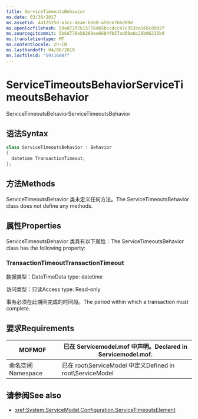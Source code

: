 ```yaml
---
title: ServiceTimeoutsBehavior
ms.date: 03/30/2017
ms.assetid: 4412525d-a3cc-4eae-b3e8-a50ce766d09d
ms.openlocfilehash: 58e872f2b15776d65bccdcc47c353ce566cd9d2f
ms.sourcegitcommit: 5b6d778ebb269ee6684fb57ad69a8c28b06235b9
ms.translationtype: MT
ms.contentlocale: zh-CN
ms.lasthandoff: 04/08/2019
ms.locfileid: "59116007"
---
```

# <a name="servicetimeoutsbehavior"></a><span data-ttu-id="ee921-102">ServiceTimeoutsBehavior</span><span class="sxs-lookup"><span data-stu-id="ee921-102">ServiceTimeoutsBehavior</span></span>
<span data-ttu-id="ee921-103">ServiceTimeoutsBehavior</span><span class="sxs-lookup"><span data-stu-id="ee921-103">ServiceTimeoutsBehavior</span></span>  
  
## <a name="syntax"></a><span data-ttu-id="ee921-104">语法</span><span class="sxs-lookup"><span data-stu-id="ee921-104">Syntax</span></span>  
  
```csharp
class ServiceTimeoutsBehavior : Behavior  
{  
  datetime TransactionTimeout;  
};  
```  
  
## <a name="methods"></a><span data-ttu-id="ee921-105">方法</span><span class="sxs-lookup"><span data-stu-id="ee921-105">Methods</span></span>  
 <span data-ttu-id="ee921-106">ServiceTimeoutsBehavior 类未定义任何方法。</span><span class="sxs-lookup"><span data-stu-id="ee921-106">The ServiceTimeoutsBehavior class does not define any methods.</span></span>  
  
## <a name="properties"></a><span data-ttu-id="ee921-107">属性</span><span class="sxs-lookup"><span data-stu-id="ee921-107">Properties</span></span>  
 <span data-ttu-id="ee921-108">ServiceTimeoutsBehavior 类具有以下属性：</span><span class="sxs-lookup"><span data-stu-id="ee921-108">The ServiceTimeoutsBehavior class has the following property:</span></span>  
  
### <a name="transactiontimeout"></a><span data-ttu-id="ee921-109">TransactionTimeout</span><span class="sxs-lookup"><span data-stu-id="ee921-109">TransactionTimeout</span></span>  
 <span data-ttu-id="ee921-110">数据类型：DateTime</span><span class="sxs-lookup"><span data-stu-id="ee921-110">Data type: datetime</span></span>  
  
 <span data-ttu-id="ee921-111">访问类型：只读</span><span class="sxs-lookup"><span data-stu-id="ee921-111">Access type: Read-only</span></span>  
  
 <span data-ttu-id="ee921-112">事务必须在此期间完成的时间段。</span><span class="sxs-lookup"><span data-stu-id="ee921-112">The period within which a transaction must complete.</span></span>  
  
## <a name="requirements"></a><span data-ttu-id="ee921-113">要求</span><span class="sxs-lookup"><span data-stu-id="ee921-113">Requirements</span></span>  
  
|<span data-ttu-id="ee921-114">MOF</span><span class="sxs-lookup"><span data-stu-id="ee921-114">MOF</span></span>|<span data-ttu-id="ee921-115">已在 Servicemodel.mof 中声明。</span><span class="sxs-lookup"><span data-stu-id="ee921-115">Declared in Servicemodel.mof.</span></span>|  
|---------|-----------------------------------|  
|<span data-ttu-id="ee921-116">命名空间</span><span class="sxs-lookup"><span data-stu-id="ee921-116">Namespace</span></span>|<span data-ttu-id="ee921-117">已在 root\ServiceModel 中定义</span><span class="sxs-lookup"><span data-stu-id="ee921-117">Defined in root\ServiceModel</span></span>|  
  
## <a name="see-also"></a><span data-ttu-id="ee921-118">请参阅</span><span class="sxs-lookup"><span data-stu-id="ee921-118">See also</span></span>

- <xref:System.ServiceModel.Configuration.ServiceTimeoutsElement>
